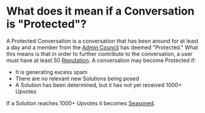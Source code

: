 # What does it mean if a Conversation is "Protected"? #
A Protected Conversation is a conversation that has been around for at least a 
day and a member from the [Admin Council][1] has deemed "Protected." What 
this means is that in order to further contribute to the conversation, a user 
must have at least 50 [Reputation][3]. A conversation may become Protected if:

- It is generating excess spam
- There are no relevant new Solutions being posed
- A Solution has been determined, but it has not yet received 1000+ Upvotes


If a Solution reaches 1000+ Upvotes it becomes [Seasoned][2]. 


[1]: /help/reputation/admin_council/
[2]: /help/conversation/seasoned/
[3]: /help/reputation/
